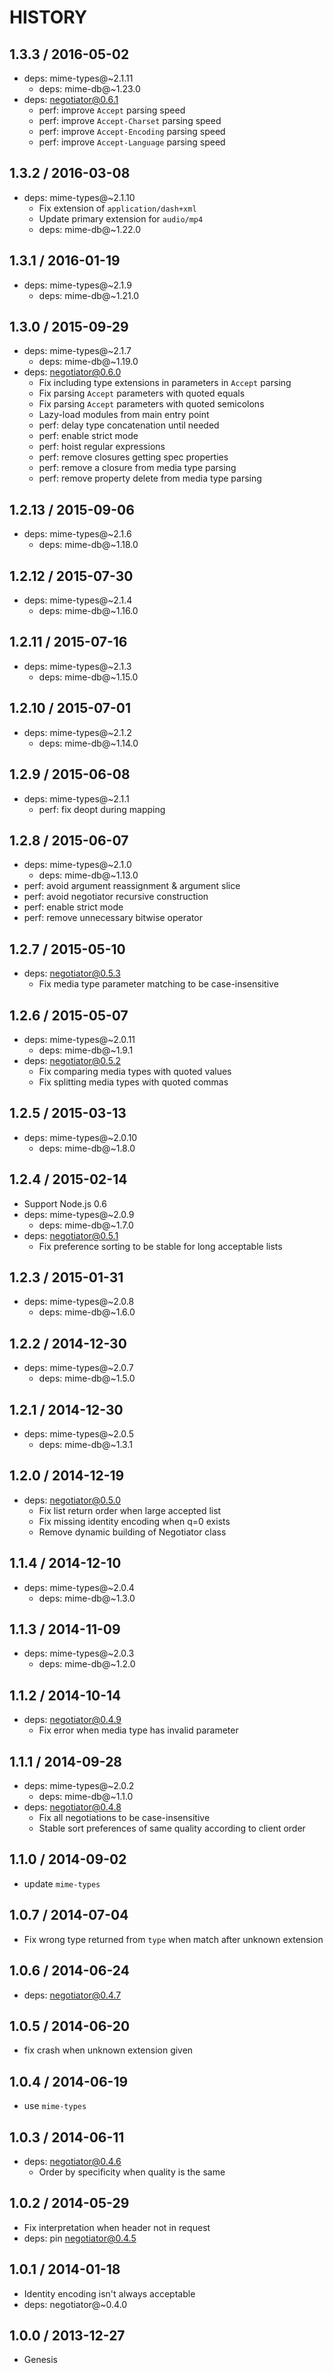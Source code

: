# HISTORY

## 1.3.3 / 2016-05-02

* deps: mime-types@~2.1.11
  * deps: mime-db@~1.23.0
* deps: negotiator@0.6.1
  * perf: improve `Accept` parsing speed
  * perf: improve `Accept-Charset` parsing speed
  * perf: improve `Accept-Encoding` parsing speed
  * perf: improve `Accept-Language` parsing speed

## 1.3.2 / 2016-03-08

* deps: mime-types@~2.1.10
  * Fix extension of `application/dash+xml`
  * Update primary extension for `audio/mp4`
  * deps: mime-db@~1.22.0

## 1.3.1 / 2016-01-19

* deps: mime-types@~2.1.9
  * deps: mime-db@~1.21.0

## 1.3.0 / 2015-09-29

* deps: mime-types@~2.1.7
  * deps: mime-db@~1.19.0
* deps: negotiator@0.6.0
  * Fix including type extensions in parameters in `Accept` parsing
  * Fix parsing `Accept` parameters with quoted equals
  * Fix parsing `Accept` parameters with quoted semicolons
  * Lazy-load modules from main entry point
  * perf: delay type concatenation until needed
  * perf: enable strict mode
  * perf: hoist regular expressions
  * perf: remove closures getting spec properties
  * perf: remove a closure from media type parsing
  * perf: remove property delete from media type parsing

## 1.2.13 / 2015-09-06

* deps: mime-types@~2.1.6
  * deps: mime-db@~1.18.0

## 1.2.12 / 2015-07-30

* deps: mime-types@~2.1.4
  * deps: mime-db@~1.16.0

## 1.2.11 / 2015-07-16

* deps: mime-types@~2.1.3
  * deps: mime-db@~1.15.0

## 1.2.10 / 2015-07-01

* deps: mime-types@~2.1.2
  * deps: mime-db@~1.14.0

## 1.2.9 / 2015-06-08

* deps: mime-types@~2.1.1
  * perf: fix deopt during mapping

## 1.2.8 / 2015-06-07

* deps: mime-types@~2.1.0
  * deps: mime-db@~1.13.0
* perf: avoid argument reassignment & argument slice
* perf: avoid negotiator recursive construction
* perf: enable strict mode
* perf: remove unnecessary bitwise operator

## 1.2.7 / 2015-05-10

* deps: negotiator@0.5.3
  * Fix media type parameter matching to be case-insensitive

## 1.2.6 / 2015-05-07

* deps: mime-types@~2.0.11
  * deps: mime-db@~1.9.1
* deps: negotiator@0.5.2
  * Fix comparing media types with quoted values
  * Fix splitting media types with quoted commas

## 1.2.5 / 2015-03-13

* deps: mime-types@~2.0.10
  * deps: mime-db@~1.8.0

## 1.2.4 / 2015-02-14

* Support Node.js 0.6
* deps: mime-types@~2.0.9
  * deps: mime-db@~1.7.0
* deps: negotiator@0.5.1
  * Fix preference sorting to be stable for long acceptable lists

## 1.2.3 / 2015-01-31

* deps: mime-types@~2.0.8
  * deps: mime-db@~1.6.0

## 1.2.2 / 2014-12-30

* deps: mime-types@~2.0.7
  * deps: mime-db@~1.5.0

## 1.2.1 / 2014-12-30

* deps: mime-types@~2.0.5
  * deps: mime-db@~1.3.1

## 1.2.0 / 2014-12-19

* deps: negotiator@0.5.0
  * Fix list return order when large accepted list
  * Fix missing identity encoding when q=0 exists
  * Remove dynamic building of Negotiator class

## 1.1.4 / 2014-12-10

* deps: mime-types@~2.0.4
  * deps: mime-db@~1.3.0

## 1.1.3 / 2014-11-09

* deps: mime-types@~2.0.3
  * deps: mime-db@~1.2.0

## 1.1.2 / 2014-10-14

* deps: negotiator@0.4.9
  * Fix error when media type has invalid parameter

## 1.1.1 / 2014-09-28

* deps: mime-types@~2.0.2
  * deps: mime-db@~1.1.0
* deps: negotiator@0.4.8
  * Fix all negotiations to be case-insensitive
  * Stable sort preferences of same quality according to client order

## 1.1.0 / 2014-09-02

* update `mime-types`

## 1.0.7 / 2014-07-04

* Fix wrong type returned from `type` when match after unknown extension

## 1.0.6 / 2014-06-24

* deps: negotiator@0.4.7

## 1.0.5 / 2014-06-20

* fix crash when unknown extension given

## 1.0.4 / 2014-06-19

* use `mime-types`

## 1.0.3 / 2014-06-11

* deps: negotiator@0.4.6
  * Order by specificity when quality is the same

## 1.0.2 / 2014-05-29

* Fix interpretation when header not in request
* deps: pin negotiator@0.4.5

## 1.0.1 / 2014-01-18

* Identity encoding isn't always acceptable
* deps: negotiator@~0.4.0

## 1.0.0 / 2013-12-27

* Genesis

